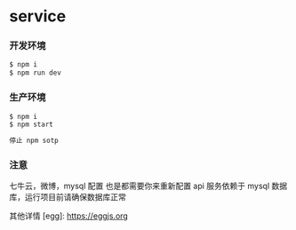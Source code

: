 # service

### 开发环境

```bash
$ npm i
$ npm run dev
```

### 生产环境

```bash
$ npm i
$ npm start

停止 npm sotp
```

### 注意

七牛云，微博，mysql 配置 也是都需要你来重新配置
api 服务依赖于 mysql 数据库，运行项目前请确保数据库正常

其他详情 [egg]: https://eggjs.org
